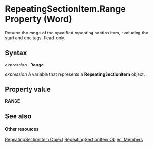 
# RepeatingSectionItem.Range Property (Word)

Returns the range of the specified repeating section item, excluding the start and end tags. Read-only.


## Syntax

 _expression_ . **Range**

 _expression_ A variable that represents a **RepeatingSectionItem** object.


## Property value

 **RANGE**


## See also


#### Other resources


[RepeatingSectionItem Object](62a6f325-5c69-f360-9fed-8155ec2bccd0.md)
[RepeatingSectionItem Object Members](98f249d3-99aa-8bab-65f4-02fa4bd9e6bd.md)
